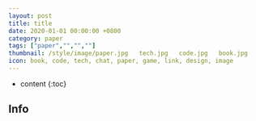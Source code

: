 ```yaml
---
layout: post
title: title
date: 2020-01-01 00:00:00 +0800
category: paper
tags: ["paper","","",""]
thumbnail: /style/image/paper.jpg   tech.jpg   code.jpg   book.jpg
icon: book, code, tech, chat, paper, game, link, design, image
---
```



* content
{:toc}

## Info
